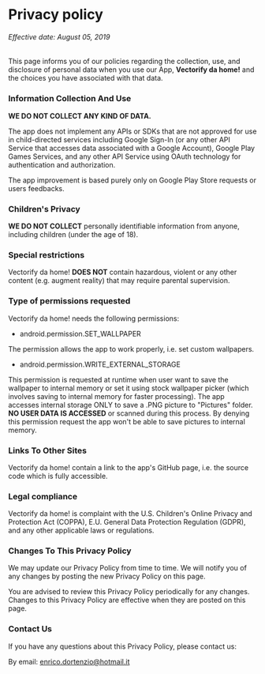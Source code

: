 # Privacy policy

###### Effective date: August 05, 2019



This page informs you of our policies regarding the collection, use, and disclosure of personal data when you use our App, **Vectorify da home!** and the choices you have associated with that data.



### Information Collection And Use

**WE DO NOT COLLECT ANY KIND OF DATA.**

The app does not implement any APIs or SDKs that are not approved for use in child-directed services including Google Sign-In (or any other API Service that accesses data associated with a Google Account), Google Play Games Services, and any other API Service using OAuth technology for authentication and authorization.

The app improvement is based purely only on Google Play Store requests or users feedbacks.


### Children's Privacy


**WE DO NOT COLLECT** personally identifiable information from anyone, including children (under the age of 18).


### Special restrictions

Vectorify da home! **DOES NOT** contain hazardous, violent or any other content (e.g. augment reality) that may require parental supervision.


### Type of permissions requested

Vectorify da home! needs the following permissions:

- android.permission.SET_WALLPAPER

The permission allows the app to work properly, i.e. set custom wallpapers.

- android.permission.WRITE_EXTERNAL_STORAGE

This permission is requested at runtime when user want to save the wallpaper to internal memory or set it using stock wallpaper picker (which involves saving to internal memory for faster processing).
The app accesses internal storage ONLY to save a .PNG picture to "Pictures" folder. **NO USER DATA IS ACCESSED** or scanned during this process.
By denying this permission request the app won't be able to save pictures to internal memory.



### Links To Other Sites

Vectorify da home! contain a link to the app's GitHub page, i.e. the source code which is fully accessible.


### Legal compliance

Vectorify da home! is complaint with the U.S. Children's Online Privacy and Protection Act (COPPA), E.U. General Data Protection Regulation (GDPR), and any other applicable laws or regulations.


### Changes To This Privacy Policy
We may update our Privacy Policy from time to time. We will notify you of any changes by posting the new Privacy Policy on this page.

You are advised to review this Privacy Policy periodically for any changes. Changes to this Privacy Policy are effective when they are posted on this page.

### Contact Us
If you have any questions about this Privacy Policy, please contact us:

By email: enrico.dortenzio@hotmail.it
